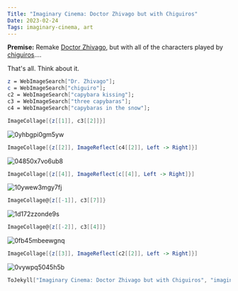 ```yaml
---
Title: "Imaginary Cinema: Doctor Zhivago but with Chiguiros"
Date: 2023-02-24
Tags: imaginary-cinema, art
---
```


**Premise:** Remake [Doctor Zhivago](https://en.wikipedia.org/wiki/Doctor_Zhivago_(film)), but with all of the characters played by [chiguiros](https://en.wikipedia.org/wiki/Capybara)....


That's all. Think about it.

```mathematica
z = WebImageSearch["Dr. Zhivago"];
c = WebImageSearch["chiguiro"];
c2 = WebImageSearch["capybara kissing"];
c3 = WebImageSearch["three capybaras"];
c4 = WebImageSearch["capybaras in the snow"];
```

```mathematica
ImageCollage[{z[[1]], c3[[2]]}]
```

![0yhbgpi0gm5yw](/blog/images/2023/2/24/0yhbgpi0gm5yw.png)

```mathematica
ImageCollage[{z[[2]], ImageReflect[c4[[2]], Left -> Right]}]
```

![04850x7vo6ub8](/blog/images/2023/2/24/04850x7vo6ub8.png)

```mathematica
ImageCollage[{z[[4]], ImageReflect[c[[4]], Left -> Right]}]
```

![10ywew3mgy7fj](/blog/images/2023/2/24/10ywew3mgy7fj.png)

```mathematica
ImageCollage@{z[[-1]], c3[[7]]}
```

![1d172zzonde9s](/blog/images/2023/2/24/1d172zzonde9s.png)

```mathematica
ImageCollage@{z[[-2]], c3[[4]]}
```

![0fb45mbeewgnq](/blog/images/2023/2/24/0fb45mbeewgnq.png)

```mathematica
ImageCollage[{z[[3]], ImageReflect[c2[[2]], Left -> Right]}]
```

![0vywpq5045h5b](/blog/images/2023/2/24/0vywpq5045h5b.png)

```mathematica
ToJekyll["Imaginary Cinema: Doctor Zhivago but with Chiguiros", "imaginary-cinema, art"]
```
